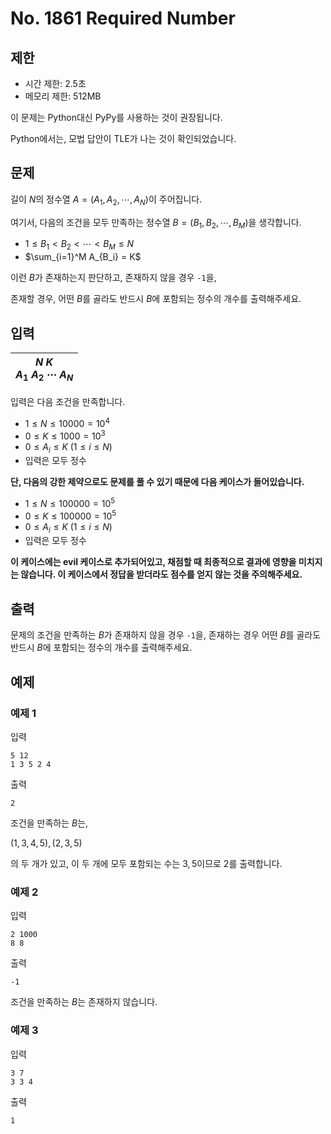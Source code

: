 # No. 1861 Required Number

## 제한

- 시간 제한: 2.5초
- 메모리 제한: 512MB

이 문제는 Python대신 PyPy를 사용하는 것이 권장됩니다.

Python에서는, 모법 답안이 TLE가 나는 것이 확인되었습니다.

## 문제

길이 $N$의 정수열 $A = (A_1, A_2, \cdots, A_N)$이 주어집니다.

여기서, 다음의 조건을 모두 만족하는 정수열 $B = (B_1, B_2, \cdots, B_M)$을 생각합니다.

- $1 \le B_1 < B_2 < \cdots < B_M \le N$
- $\sum_{i=1}^M A_{B_i} = K$

이런 $B$가 존재하는지 판단하고, 존재하지 않을 경우 `-1`을,

존재할 경우, 어떤 $B$를 골라도 반드시 $B$에 포함되는 정수의 개수를 출력해주세요.

## 입력

| $N$ $K$<br>$A_1$ $A_2$ $\cdots$ $A_N$ |
| ------------------------------------- |

입력은 다음 조건을 만족합니다.

- $1 \le N \le 10000 = 10^4$
- $0 \le K \le 1000 = 10^3$
- $0 \le A_i \le K$ ($1 \le i \le N$)
- 입력은 모두 정수

**단, 다음의 강한 제약으로도 문제를 풀 수 있기 때문에 다음 케이스가 들어있습니다.**

- $1 \le N \le 100000 = 10^5$
- $0 \le K \le 100000 = 10^5$
- $0 \le A_i \le K$ ($1 \le i \le N$)
- 입력은 모두 정수

**이 케이스에는 evil 케이스로 추가되어있고, 채점할 때 최종적으로 결과에 영향을 미치지는 않습니다. 이 케이스에서 정답을 받더라도 점수를 얻지 않는 것을 주의해주세요.**

## 출력

문제의 조건을 만족하는 $B$가 존재하지 않을 경우 `-1`을, 존재하는 경우 어떤 $B$를 골라도 반드시 $B$에 포함되는 정수의 개수를 출력해주세요.

## 예제

### 예제 1

입력

```
5 12
1 3 5 2 4
```

출력

```
2
```

조건을 만족하는 $B$는,

$(1, 3, 4, 5), (2, 3, 5)$

의 두 개가 있고, 이 두 개에 모두 포함되는 수는 $3, 5$이므로 $2$를 출력합니다.

### 예제 2

입력

```
2 1000
8 8
```

출력

```
-1
```

조건을 만족하는 $B$는 존재하지 않습니다.

### 예제 3

입력

```
3 7
3 3 4
```

출력

```
1
```

